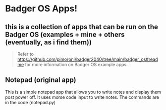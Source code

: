 # Badger OS Apps!

## this is a collection of apps that can be run on the Badger OS (examples + mine + others (eventually, as i find them)) 

> Refer to https://github.com/pimoroni/badger2040/tree/main/badger_os#readme for more information on Badger OS example apps.

## Notepad (original app) 

This is a simple notepad app that allows you to write notes and display them post power off. It uses morse code input to write notes.
The commands are in the code (notepad.py)